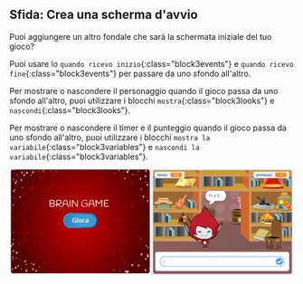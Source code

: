 ## Sfida: Crea una scherma d'avvio

Puoi aggiungere un altro fondale che sarà la schermata iniziale del tuo gioco?

Puoi usare lo `quando ricevo inizio`{:class="block3events"} e `quando ricevo fine`{:class="block3events"} per passare da uno sfondo all'altro.

Per mostrare o nascondere il personaggio quando il gioco passa da uno sfondo all'altro, puoi utilizzare i blocchi `mostra`{:class="block3looks"} e `nascondi`{:class="block3looks"}.

Per mostrare o nascondere il timer e il punteggio quando il gioco passa da uno sfondo all'altro, puoi utilizzare i blocchi `mostra la variabile`{:class="block3variables"} e `nascondi la variabile`{:class="block3variables"}.

![Schermata iniziale](images/brain-startscreen.png)